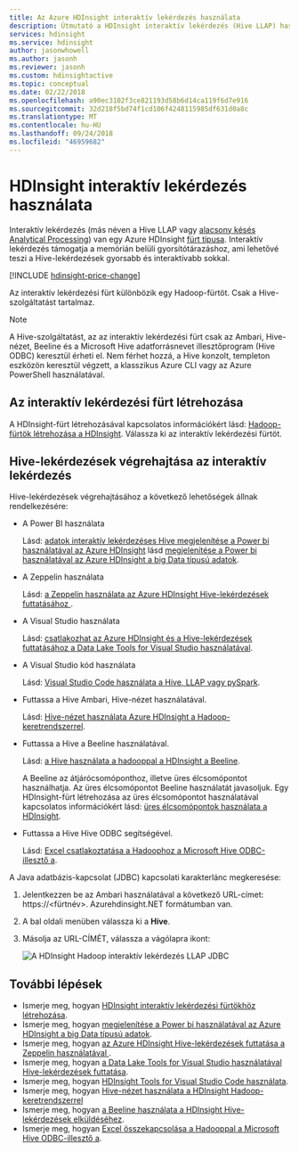 ```yaml
---
title: Az Azure HDInsight interaktív lekérdezés használata
description: Útmutató a HDInsight interaktív lekérdezés (Hive LLAP) használata.
services: hdinsight
ms.service: hdinsight
author: jasonwhowell
ms.author: jasonh
ms.reviewer: jasonh
ms.custom: hdinsightactive
ms.topic: conceptual
ms.date: 02/22/2018
ms.openlocfilehash: a90ec3102f3ce821193d58b6d14ca119f6d7e916
ms.sourcegitcommit: 32d218f5bd74f1cd106f4248115985df631d0a8c
ms.translationtype: MT
ms.contentlocale: hu-HU
ms.lasthandoff: 09/24/2018
ms.locfileid: "46959682"
---
```

# <a name="use-interactive-query-with-hdinsight"></a>HDInsight interaktív lekérdezés használata
Interaktív lekérdezés (más néven a Hive LLAP vagy [alacsony késés Analytical Processing](https://cwiki.apache.org/confluence/display/Hive/LLAP)) van egy Azure HDInsight [fürt típusa](../hdinsight-hadoop-provision-linux-clusters.md#cluster-types). Interaktív lekérdezés támogatja a memórián belüli gyorsítótárazáshoz, ami lehetővé teszi a Hive-lekérdezések gyorsabb és interaktívabb sokkal.

[!INCLUDE [hdinsight-price-change](../../../includes/hdinsight-enhancements.md)] 

Az interaktív lekérdezési fürt különbözik egy Hadoop-fürtöt. Csak a Hive-szolgáltatást tartalmaz. 

> [!NOTE]
> A Hive-szolgáltatást, az az interaktív lekérdezési fürt csak az Ambari, Hive-nézet, Beeline és a Microsoft Hive adatforrásnevet illesztőprogram (Hive ODBC) keresztül érheti el. Nem férhet hozzá, a Hive konzolt, templeton eszközön keresztül végzett, a klasszikus Azure CLI vagy az Azure PowerShell használatával. 
> 
> 

## <a name="create-an-interactive-query-cluster"></a>Az interaktív lekérdezési fürt létrehozása
A HDInsight-fürt létrehozásával kapcsolatos információkért lásd: [Hadoop-fürtök létrehozása a HDInsight](../hdinsight-hadoop-provision-linux-clusters.md). Válassza ki az interaktív lekérdezési fürtöt.

## <a name="execute-hive-queries-from-interactive-query"></a>Hive-lekérdezések végrehajtása az interaktív lekérdezés
Hive-lekérdezések végrehajtásához a következő lehetőségek állnak rendelkezésére:

* A Power BI használata

    Lásd: [adatok interaktív lekérdezéses Hive megjelenítése a Power bi használatával az Azure HDInsight](./apache-hadoop-connect-hive-power-bi-directquery.md) lásd [megjelenítése a Power bi használatával az Azure HDInsight a big Data típusú adatok](../hadoop/apache-hadoop-connect-hive-power-bi.md).
 
* A Zeppelin használata

    Lásd: [a Zeppelin használata az Azure HDInsight Hive-lekérdezések futtatásához ](../hdinsight-connect-hive-zeppelin.md).

* A Visual Studio használata

    Lásd: [csatlakozhat az Azure HDInsight és a Hive-lekérdezések futtatásához a Data Lake Tools for Visual Studio használatával](../hadoop/apache-hadoop-visual-studio-tools-get-started.md#run-interactive-hive-queries).

* A Visual Studio kód használata

    Lásd: [Visual Studio Code használata a Hive, LLAP vagy pySpark](../hdinsight-for-vscode.md).
* Futtassa a Hive Ambari, Hive-nézet használatával.
  
    Lásd: [Hive-nézet használata Azure HDInsight a Hadoop-keretrendszerrel](../hadoop/apache-hadoop-use-hive-ambari-view.md).
* Futtassa a Hive a Beeline használatával.
  
    Lásd: [a Hive használata a hadooppal a HDInsight a Beeline](../hadoop/apache-hadoop-use-hive-beeline.md).
  
    A Beeline az átjárócsomóponthoz, illetve üres élcsomópontot használhatja. Az üres élcsomópontot Beeline használatát javasoljuk. Egy HDInsight-fürt létrehozása az üres élcsomópontot használatával kapcsolatos információkért lásd: [üres élcsomópontok használata a HDInsight](../hdinsight-apps-use-edge-node.md).
* Futtassa a Hive Hive ODBC segítségével.
  
    Lásd: [Excel csatlakoztatása a Hadoophoz a Microsoft Hive ODBC-illesztő a](../hadoop/apache-hadoop-connect-excel-hive-odbc-driver.md).

A Java adatbázis-kapcsolat (JDBC) kapcsolati karakterlánc megkeresése:

1. Jelentkezzen be az Ambari használatával a következő URL-címet: https://\<fürtnév\>. Azurehdinsight.NET formátumban van.
2. A bal oldali menüben válassza ki a **Hive**.
3. Másolja az URL-CÍMÉT, válassza a vágólapra ikont:
   
   ![A HDInsight Hadoop interaktív lekérdezés LLAP JDBC](./media/apache-interactive-query-get-started/hdinsight-hadoop-use-interactive-hive-jdbc.png)

## <a name="next-steps"></a>További lépések

* Ismerje meg, hogyan [HDInsight interaktív lekérdezési fürtökhöz létrehozása](../hdinsight-hadoop-provision-linux-clusters.md).
* Ismerje meg, hogyan [megjelenítése a Power bi használatával az Azure HDInsight a big Data típusú adatok](../hadoop/apache-hadoop-connect-hive-power-bi.md).
* Ismerje meg, hogyan [az Azure HDInsight Hive-lekérdezések futtatása a Zeppelin használatával ](../hdinsight-connect-hive-zeppelin.md).
* Ismerje meg, hogyan [a Data Lake Tools for Visual Studio használatával Hive-lekérdezések futtatása](../hadoop/apache-hadoop-visual-studio-tools-get-started.md#run-interactive-hive-queries).
* Ismerje meg, hogyan [HDInsight Tools for Visual Studio Code használata](../hdinsight-for-vscode.md).
* Ismerje meg, hogyan [Hive-nézet használata a HDInsight Hadoop-keretrendszerrel](../hadoop/apache-hadoop-use-hive-ambari-view.md)
* Ismerje meg, hogyan [a Beeline használata a HDInsight Hive-lekérdezések elküldéséhez](../hadoop/apache-hadoop-use-hive-beeline.md).
* Ismerje meg, hogyan [Excel összekapcsolása a Hadooppal a Microsoft Hive ODBC-illesztő a](../hadoop/apache-hadoop-connect-excel-hive-odbc-driver.md).

